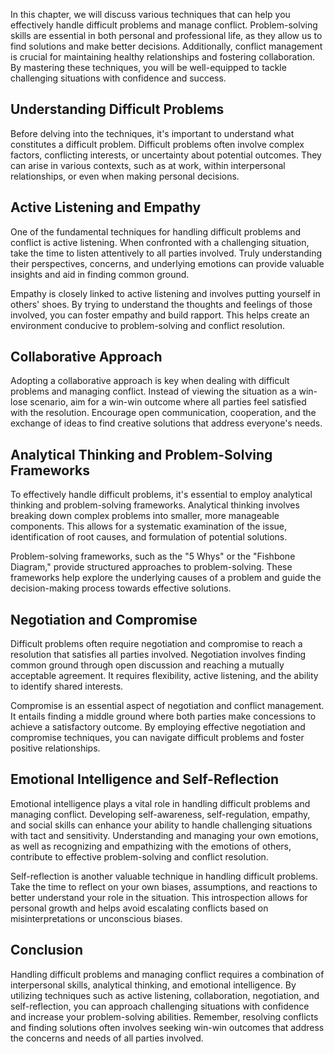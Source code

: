 
In this chapter, we will discuss various techniques that can help you effectively handle difficult problems and manage conflict. Problem-solving skills are essential in both personal and professional life, as they allow us to find solutions and make better decisions. Additionally, conflict management is crucial for maintaining healthy relationships and fostering collaboration. By mastering these techniques, you will be well-equipped to tackle challenging situations with confidence and success.

## Understanding Difficult Problems

Before delving into the techniques, it's important to understand what constitutes a difficult problem. Difficult problems often involve complex factors, conflicting interests, or uncertainty about potential outcomes. They can arise in various contexts, such as at work, within interpersonal relationships, or even when making personal decisions.

## Active Listening and Empathy

One of the fundamental techniques for handling difficult problems and conflict is active listening. When confronted with a challenging situation, take the time to listen attentively to all parties involved. Truly understanding their perspectives, concerns, and underlying emotions can provide valuable insights and aid in finding common ground.

Empathy is closely linked to active listening and involves putting yourself in others' shoes. By trying to understand the thoughts and feelings of those involved, you can foster empathy and build rapport. This helps create an environment conducive to problem-solving and conflict resolution.

## Collaborative Approach

Adopting a collaborative approach is key when dealing with difficult problems and managing conflict. Instead of viewing the situation as a win-lose scenario, aim for a win-win outcome where all parties feel satisfied with the resolution. Encourage open communication, cooperation, and the exchange of ideas to find creative solutions that address everyone's needs.

## Analytical Thinking and Problem-Solving Frameworks

To effectively handle difficult problems, it's essential to employ analytical thinking and problem-solving frameworks. Analytical thinking involves breaking down complex problems into smaller, more manageable components. This allows for a systematic examination of the issue, identification of root causes, and formulation of potential solutions.

Problem-solving frameworks, such as the "5 Whys" or the "Fishbone Diagram," provide structured approaches to problem-solving. These frameworks help explore the underlying causes of a problem and guide the decision-making process towards effective solutions.

## Negotiation and Compromise

Difficult problems often require negotiation and compromise to reach a resolution that satisfies all parties involved. Negotiation involves finding common ground through open discussion and reaching a mutually acceptable agreement. It requires flexibility, active listening, and the ability to identify shared interests.

Compromise is an essential aspect of negotiation and conflict management. It entails finding a middle ground where both parties make concessions to achieve a satisfactory outcome. By employing effective negotiation and compromise techniques, you can navigate difficult problems and foster positive relationships.

## Emotional Intelligence and Self-Reflection

Emotional intelligence plays a vital role in handling difficult problems and managing conflict. Developing self-awareness, self-regulation, empathy, and social skills can enhance your ability to handle challenging situations with tact and sensitivity. Understanding and managing your own emotions, as well as recognizing and empathizing with the emotions of others, contribute to effective problem-solving and conflict resolution.

Self-reflection is another valuable technique in handling difficult problems. Take the time to reflect on your own biases, assumptions, and reactions to better understand your role in the situation. This introspection allows for personal growth and helps avoid escalating conflicts based on misinterpretations or unconscious biases.

## Conclusion

Handling difficult problems and managing conflict requires a combination of interpersonal skills, analytical thinking, and emotional intelligence. By utilizing techniques such as active listening, collaboration, negotiation, and self-reflection, you can approach challenging situations with confidence and increase your problem-solving abilities. Remember, resolving conflicts and finding solutions often involves seeking win-win outcomes that address the concerns and needs of all parties involved.
